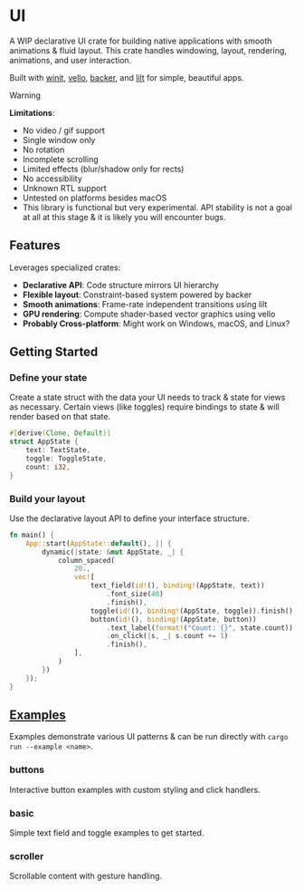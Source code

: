 # UI

A WIP declarative UI crate for building native applications with smooth animations & fluid layout. This crate handles windowing, layout, rendering, animations, and user interaction.

Built with [winit](https://github.com/rust-windowing/winit), [vello](https://github.com/linebender/vello), [backer](https://github.com/cyypherus/backer), and [lilt](https://github.com/cyypherus/lilt) for simple, beautiful apps.

> [!WARNING]
> **Limitations**:
>
> - No video / gif support
> - Single window only
> - No rotation
> - Incomplete scrolling
> - Limited effects (blur/shadow only for rects)
> - No accessibility
> - Unknown RTL support
> - Untested on platforms besides macOS
> - This library is functional but very experimental. API stability is not a goal at all at this stage & it is likely you will encounter bugs.

## Features

Leverages specialized crates:

- **Declarative API**: Code structure mirrors UI hierarchy
- **Flexible layout**: Constraint-based system powered by backer
- **Smooth animations**: Frame-rate independent transitions using lilt
- **GPU rendering**: Compute shader-based vector graphics using vello
- **Probably Cross-platform**: Might work on Windows, macOS, and Linux?

## Getting Started

### Define your state

Create a state struct with the data your UI needs to track & state for views as necessary.
Certain views (like toggles) require bindings to state & will render based on that state.

```rust
#[derive(Clone, Default)]
struct AppState {
    text: TextState,
    toggle: ToggleState,
    count: i32,
}
```

### Build your layout

Use the declarative layout API to define your interface structure.

```rust
fn main() {
    App::start(AppState::default(), || {
        dynamic(|state: &mut AppState, _| {
            column_spaced(
                20.,
                vec![
                    text_field(id!(), binding!(AppState, text))
                        .font_size(40)
                        .finish(),
                    toggle(id!(), binding!(AppState, toggle)).finish(),
                    button(id!(), binding!(AppState, button))
                        .text_label(format!("Count: {}", state.count))
                        .on_click(|s, _| s.count += 1)
                        .finish(),
                ],
            )
        })
    });
}
```

## [Examples](examples/)

Examples demonstrate various UI patterns & can be run directly with `cargo run --example <name>`.

### buttons

Interactive button examples with custom styling and click handlers.

### basic

Simple text field and toggle examples to get started.

### scroller

Scrollable content with gesture handling.
